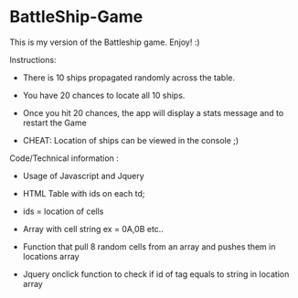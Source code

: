 # BattleShip-Game
This is my version of the Battleship game. Enjoy! :)

Instructions:

- There is 10 ships propagated randomly across the table.

- You have 20 chances to locate all 10 ships.

- Once you hit 20 chances, the app will display a stats message and to restart the Game

- CHEAT: Location of ships can be viewed in the console ;)


Code/Technical information :

- Usage of Javascript and Jquery

- HTML Table with ids on each td;

- ids = location of cells

- Array with cell string ex = 0A,0B etc..

- Function that pull 8 random cells from an array and pushes them in locations array

- Jquery onclick function to check if id of tag equals to string in location array
